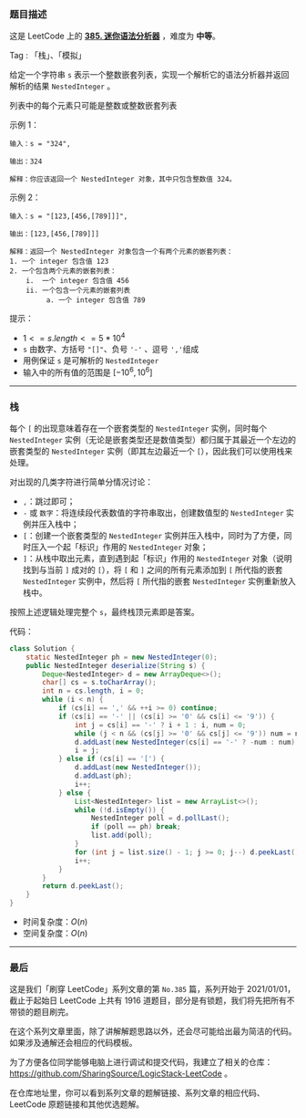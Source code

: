 ### 题目描述

这是 LeetCode 上的 **[385. 迷你语法分析器](https://leetcode-cn.com/problems/mini-parser/solution/by-ac_oier-zuy6/)** ，难度为 **中等**。

Tag : 「栈」、「模拟」



给定一个字符串 `s` 表示一个整数嵌套列表，实现一个解析它的语法分析器并返回解析的结果 `NestedInteger` 。

列表中的每个元素只可能是整数或整数嵌套列表

示例 1：
```
输入：s = "324",

输出：324

解释：你应该返回一个 NestedInteger 对象，其中只包含整数值 324。
```
示例 2：
```
输入：s = "[123,[456,[789]]]",

输出：[123,[456,[789]]]

解释：返回一个 NestedInteger 对象包含一个有两个元素的嵌套列表：
1. 一个 integer 包含值 123
2. 一个包含两个元素的嵌套列表：
    i.  一个 integer 包含值 456
    ii. 一个包含一个元素的嵌套列表
         a. 一个 integer 包含值 789
```

提示：
* $1 <= s.length <= 5 * 10^4$
* `s` 由数字、方括号 `"[]"`、负号 `'-'` 、逗号 `','`组成
* 用例保证 `s` 是可解析的 `NestedInteger`
* 输入中的所有值的范围是 $[-10^6, 10^6]$

---

### 栈

每个 `[` 的出现意味着存在一个嵌套类型的 `NestedInteger` 实例，同时每个 `NestedInteger` 实例（无论是嵌套类型还是数值类型）都归属于其最近一个左边的嵌套类型的 `NestedInteger` 实例（即其左边最近一个 `[`），因此我们可以使用栈来处理。

对出现的几类字符进行简单分情况讨论：

* `,`：跳过即可；
* `-` 或 `数字`：将连续段代表数值的字符串取出，创建数值型的 `NestedInteger` 实例并压入栈中；
* `[`：创建一个嵌套类型的 `NestedInteger` 实例并压入栈中，同时为了方便，同时压入一个起「标识」作用的 `NestedInteger` 对象；
* `]`：从栈中取出元素，直到遇到起「标识」作用的 `NestedInteger` 对象（说明找到与当前 `]` 成对的 `[`），将 `[` 和 `]` 之间的所有元素添加到 `[` 所代指的嵌套 `NestedInteger` 实例中，然后将 `[` 所代指的嵌套 `NestedInteger` 实例重新放入栈中。

按照上述逻辑处理完整个 `s`，最终栈顶元素即是答案。

代码：
```Java
class Solution {
    static NestedInteger ph = new NestedInteger(0);
    public NestedInteger deserialize(String s) {
        Deque<NestedInteger> d = new ArrayDeque<>();
        char[] cs = s.toCharArray();
        int n = cs.length, i = 0;
        while (i < n) {
            if (cs[i] == ',' && ++i >= 0) continue;
            if (cs[i] == '-' || (cs[i] >= '0' && cs[i] <= '9')) {
                int j = cs[i] == '-' ? i + 1 : i, num = 0;
                while (j < n && (cs[j] >= '0' && cs[j] <= '9')) num = num * 10 + (cs[j++] - '0');
                d.addLast(new NestedInteger(cs[i] == '-' ? -num : num));
                i = j;
            } else if (cs[i] == '[') {
                d.addLast(new NestedInteger());
                d.addLast(ph);
                i++;
            } else {
                List<NestedInteger> list = new ArrayList<>();
                while (!d.isEmpty()) {
                    NestedInteger poll = d.pollLast();
                    if (poll == ph) break;
                    list.add(poll);
                }
                for (int j = list.size() - 1; j >= 0; j--) d.peekLast().add(list.get(j));
                i++;
            }
        }
        return d.peekLast();
    }
}
```
* 时间复杂度：$O(n)$
* 空间复杂度：$O(n)$

---

### 最后

这是我们「刷穿 LeetCode」系列文章的第 `No.385` 篇，系列开始于 2021/01/01，截止于起始日 LeetCode 上共有 1916 道题目，部分是有锁题，我们将先把所有不带锁的题目刷完。

在这个系列文章里面，除了讲解解题思路以外，还会尽可能给出最为简洁的代码。如果涉及通解还会相应的代码模板。

为了方便各位同学能够电脑上进行调试和提交代码，我建立了相关的仓库：https://github.com/SharingSource/LogicStack-LeetCode 。

在仓库地址里，你可以看到系列文章的题解链接、系列文章的相应代码、LeetCode 原题链接和其他优选题解。


